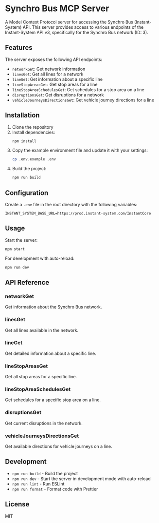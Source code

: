 # Synchro Bus MCP Server

A Model Context Protocol server for accessing the Synchro Bus (Instant-System) API. This server provides access to various endpoints of the Instant-System API v3, specifically for the Synchro Bus network (ID: 3).

## Features

The server exposes the following API endpoints:

- `networkGet`: Get network information
- `linesGet`: Get all lines for a network
- `lineGet`: Get information about a specific line
- `lineStopAreasGet`: Get stop areas for a line
- `lineStopAreaSchedulesGet`: Get schedules for a stop area on a line
- `disruptionsGet`: Get disruptions for a network
- `vehicleJourneysDirectionsGet`: Get vehicle journey directions for a line

## Installation

1. Clone the repository
2. Install dependencies:
   ```bash
   npm install
   ```
3. Copy the example environment file and update it with your settings:
   ```bash
   cp .env.example .env
   ```
4. Build the project:
   ```bash
   npm run build
   ```

## Configuration

Create a `.env` file in the root directory with the following variables:

```env
INSTANT_SYSTEM_BASE_URL=https://prod.instant-system.com/InstantCore
```

## Usage

Start the server:

```bash
npm start
```

For development with auto-reload:

```bash
npm run dev
```

## API Reference

### networkGet
Get information about the Synchro Bus network.

### linesGet
Get all lines available in the network.

### lineGet
Get detailed information about a specific line.

### lineStopAreasGet
Get all stop areas for a specific line.

### lineStopAreaSchedulesGet
Get schedules for a specific stop area on a line.

### disruptionsGet
Get current disruptions in the network.

### vehicleJourneysDirectionsGet
Get available directions for vehicle journeys on a line.

## Development

- `npm run build` - Build the project
- `npm run dev` - Start the server in development mode with auto-reload
- `npm run lint` - Run ESLint
- `npm run format` - Format code with Prettier

## License

MIT